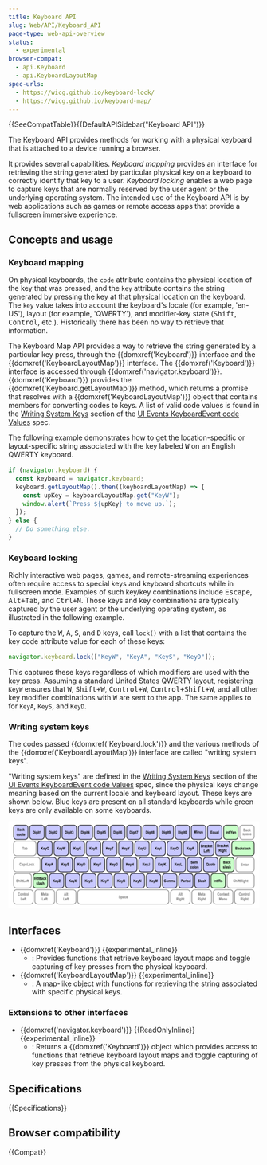 ```yaml
---
title: Keyboard API
slug: Web/API/Keyboard_API
page-type: web-api-overview
status:
  - experimental
browser-compat:
  - api.Keyboard
  - api.KeyboardLayoutMap
spec-urls:
  - https://wicg.github.io/keyboard-lock/
  - https://wicg.github.io/keyboard-map/
---
```


{{SeeCompatTable}}{{DefaultAPISidebar("Keyboard API")}}

The Keyboard API provides methods for working with a physical keyboard that is attached to a device running a browser.

It provides several capabilities. _Keyboard mapping_ provides an interface for retrieving the string generated by particular physical key on a keyboard to correctly identify that key to a user. _Keyboard locking_ enables a web page to capture keys that are normally reserved by the user agent or the underlying operating system. The intended use of the Keyboard API is by web applications such as games or remote access apps that provide a fullscreen immersive experience.

## Concepts and usage

### Keyboard mapping

On physical keyboards, the `code` attribute contains the physical location of the key that was pressed, and the `key` attribute contains the string generated by pressing the key at that physical location on the keyboard. The `key` value takes into account the keyboard's locale (for example, 'en-US'), layout (for example, 'QWERTY'), and modifier-key state (<kbd>Shift</kbd>, <kbd>Control</kbd>, etc.). Historically there has been no way to retrieve that information.

The Keyboard Map API provides a way to retrieve the string generated by a particular key press, through the {{domxref('Keyboard')}} interface and the {{domxref('KeyboardLayoutMap')}} interface. The {{domxref('Keyboard')}} interface is accessed through {{domxref('navigator.keyboard')}}. {{domxref('Keyboard')}} provides the {{domxref('Keyboard.getLayoutMap')}} method, which returns a promise that resolves with a {{domxref('KeyboardLayoutMap')}} object that contains members for converting codes to keys. A list of valid code values is found in the [Writing System Keys](https://w3c.github.io/uievents-code/#key-alphanumeric-writing-system) section of the [UI Events KeyboardEvent code Values](https://w3c.github.io/uievents-code/) spec.

The following example demonstrates how to get the location-specific or layout-specific string associated with the key labeled <kbd>W</kbd> on an English QWERTY keyboard.

```js
if (navigator.keyboard) {
  const keyboard = navigator.keyboard;
  keyboard.getLayoutMap().then((keyboardLayoutMap) => {
    const upKey = keyboardLayoutMap.get("KeyW");
    window.alert(`Press ${upKey} to move up.`);
  });
} else {
  // Do something else.
}
```

### Keyboard locking

Richly interactive web pages, games, and remote-streaming experiences often require access to special keys and keyboard shortcuts while in fullscreen mode. Examples of such key/key combinations include <kbd>Escape</kbd>, <kbd>Alt+Tab</kbd>, and <kbd>Ctrl+N</kbd>. Those keys and key combinations are typically captured by the user agent or the underlying operating system, as illustrated in the following example.

To capture the <kbd>W</kbd>, <kbd>A</kbd>, <kbd>S</kbd>, and <kbd>D</kbd> keys, call `lock()` with a list that contains the key code attribute value for each of these keys:

```js
navigator.keyboard.lock(["KeyW", "KeyA", "KeyS", "KeyD"]);
```

This captures these keys regardless of which modifiers are used with the key press. Assuming a standard United States QWERTY layout, registering `KeyW` ensures that <kbd>W</kbd>, <kbd>Shift+W</kbd>, <kbd>Control+W</kbd>, <kbd>Control+Shift+W</kbd>, and all other key modifier combinations with <kbd>W</kbd> are sent to the app. The same applies to for `KeyA`, `KeyS`, and `KeyD`.

### Writing system keys

The codes passed {{domxref('Keyboard.lock')}} and the various methods of the {{domxref('KeyboardLayoutMap')}} interface are called "writing system keys".

"Writing system keys" are defined in the [Writing System Keys](https://w3c.github.io/uievents-code/#key-alphanumeric-writing-system) section of the [UI Events KeyboardEvent code Values](https://w3c.github.io/uievents-code/) spec, since the physical keys change meaning based on the current locale and keyboard layout. These keys are shown below. Blue keys are present on all standard keyboards while green keys are only available on some keyboards.

![Writing system keys as defined by the UI Events KeyboardEvent code Values spec.](writing-system-keys.png)

## Interfaces

- {{domxref('Keyboard')}} {{experimental_inline}}
  - : Provides functions that retrieve keyboard layout maps and toggle capturing of key presses from the physical keyboard.
- {{domxref('KeyboardLayoutMap')}} {{experimental_inline}}
  - : A map-like object with functions for retrieving the string associated with specific physical keys.

### Extensions to other interfaces

- {{domxref('navigator.keyboard')}} {{ReadOnlyInline}} {{experimental_inline}}
  - : Returns a {{domxref('Keyboard')}} object which provides access to functions that retrieve keyboard layout maps and toggle capturing of key presses from the physical keyboard.

## Specifications

{{Specifications}}

## Browser compatibility

{{Compat}}
